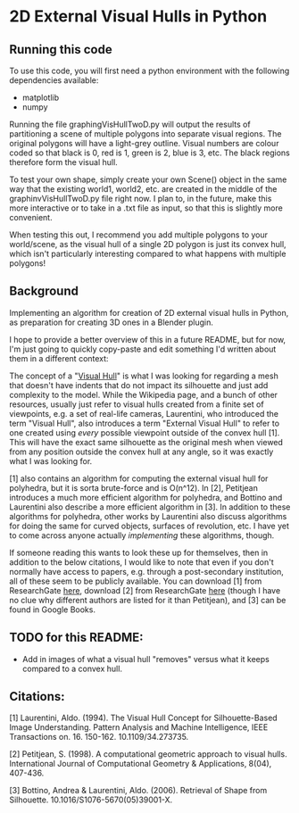 # 2D External Visual Hulls in Python

## Running this code

To use this code, you will first need a python environment with the following dependencies available:

 * matplotlib
 * numpy

Running the file graphingVisHullTwoD.py will output the results of partitioning a scene of multiple polygons into separate visual regions. The original polygons will have a light-grey outline. Visual numbers are colour coded so that black is 0, red is 1, green is 2, blue is 3, etc. The black regions therefore form the visual hull.

To test your own shape, simply create your own Scene() object in the same way that the existing world1, world2, etc. are created in the middle of the graphinvVisHullTwoD.py file right now. I plan to, in the future, make this more interactive or to take in a .txt file as input, so that this is slightly more convenient.

When testing this out, I recommend you add multiple polygons to your world/scene, as the visual hull of a single 2D polygon is just its convex hull, which isn't particularly interesting compared to what happens with multiple polygons!

## Background

Implementing an algorithm for creation of 2D external visual hulls in Python, as preparation for creating 3D ones in a Blender plugin.

I hope to provide a better overview of this in a future README, but for now, I'm just going to quickly copy-paste and edit something I'd written about them in a different context:

The concept of a "[Visual Hull][4]" is what I was looking for regarding a mesh that doesn't have indents that do not impact its silhouette and just add complexity to the model. While the Wikipedia page, and a bunch of other resources, usually just refer to visual hulls created from a finite set of viewpoints, e.g. a set of real-life cameras, Laurentini, who introduced the term "Visual Hull", also introduces a term "External Visual Hull" to refer to one created using *every* possible viewpoint outside of the convex hull [1]. This will have the exact same silhouette as the original mesh when viewed from any position outside the convex hull at any angle, so it was exactly what I was looking for.

[1] also contains an algorithm for computing the external visual hull for polyhedra, but it is sorta brute-force and is O(n^12). In [2], Petitjean introduces a much more efficient algorithm for polyhedra, and Bottino and Laurentini also describe a more efficient algorithm in [3]. In addition to these algorithms for polyhedra, other works by Laurentini also discuss algorithms for doing the same for curved objects, surfaces of revolution, etc. I have yet to come across anyone actually *implementing* these algorithms, though.

If someone reading this wants to look these up for themselves, then in addition to the below citations, I would like to note that even if you don't normally have access to papers, e.g. through a post-secondary institution, all of these seem to be publicly available. You can download [1] from ResearchGate [here][5], download [2] from ResearchGate [here][6] (though I have no clue why different authors are listed for it than Petitjean), and [3] can be found in Google Books. 

## TODO for this README:
 * Add in images of what a visual hull "removes" versus what it keeps compared to a convex hull.

## Citations:

[1] Laurentini, Aldo. (1994). The Visual Hull Concept for Silhouette-Based Image Understanding. Pattern Analysis and Machine Intelligence, IEEE Transactions on. 16. 150-162. 10.1109/34.273735. 

[2] Petitjean, S. (1998). A computational geometric approach to visual hulls. International Journal of Computational Geometry & Applications, 8(04), 407-436.

[3] Bottino, Andrea & Laurentini, Aldo. (2006). Retrieval of Shape from Silhouette. 10.1016/S1076-5670(05)39001-X.

  [4]: https://en.wikipedia.org/wiki/Visual_hull
  [5]: https://www.researchgate.net/publication/3192242_The_Visual_Hull_Concept_for_Silhouette-Based_Image_Understanding
  [6]: https://www.researchgate.net/publication/2781058_A_Computational_Geometric_Approach_To_Visual_Hulls
  
 
